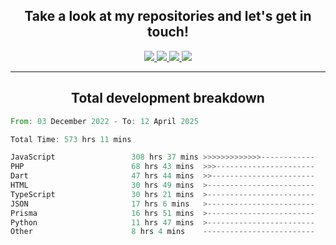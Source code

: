 <h2 align="center">
  Take a look at my repositories and let's get in touch!
</h2>
<p align="center">
  <a href="https://www.instagram.com/rayhanarkan?igsh=MXM3dHhmMTZ3ZWVsaA==">
    <img src="https://img.icons8.com/material-outlined/30/689d6a/instagram.png"/>
  </a>
  <a href="https://www.linkedin.com/in/rayhanarkan/">
    <img src="https://img.icons8.com/material-outlined/30/689d6a/linkedin.png"/>
  </a>
  <a href="">
    <img src="https://img.icons8.com/material-outlined/30/689d6a/geography.png"/>
  </a>
  <a href="mailto:rayhanarkan30@gmail.com">
    <img src="https://img.icons8.com/material-outlined/30/689d6a/email.png"/>
  </a>
</p>

---

<h2 align="center">Total development breakdown</h2>

<p align="center">
<!--START_SECTION:waka-->

```rust
From: 03 December 2022 - To: 12 April 2025

Total Time: 573 hrs 11 mins

JavaScript                 308 hrs 37 mins >>>>>>>>>>>>>------------   53.84 %
PHP                        68 hrs 43 mins  >>>----------------------   11.99 %
Dart                       47 hrs 44 mins  >>-----------------------   08.33 %
HTML                       30 hrs 49 mins  >------------------------   05.38 %
TypeScript                 30 hrs 21 mins  >------------------------   05.30 %
JSON                       17 hrs 6 mins   >------------------------   02.98 %
Prisma                     16 hrs 51 mins  >------------------------   02.94 %
Python                     11 hrs 47 mins  >------------------------   02.06 %
Other                      8 hrs 4 mins    -------------------------   01.41 %
```

<!--END_SECTION:waka-->
</p>
